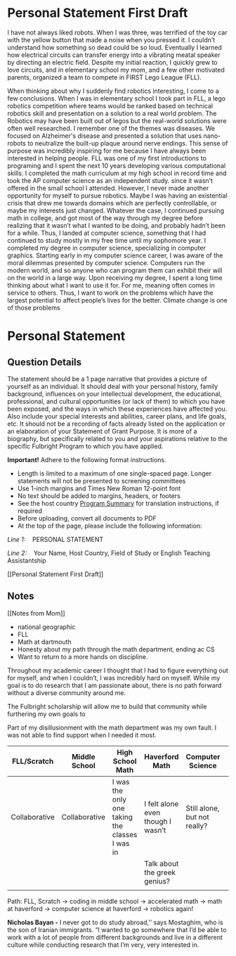 # Personal Statement First Draft

I have not always liked robots. When I was three, was terrified of the toy car with the yellow button that made a noise when you pressed it. I couldn’t understand how something so dead could be so loud. Eventually I learned how electrical circuits can transfer energy into a vibrating meatal speaker by directing an electric field. Despite my initial reaction, I quickly grew to love circuits, and in elementary school my mom, and a few other motivated parents, organized a team to compete in FIRST Lego League (FLL). 

When thinking about why I suddenly  find robotics interesting, I come to a few conclusions. When I was in elementary school I took part in FLL, a lego robotics competition where teams would be ranked based on technical robotics skill and presentation on a solution to a real world problem. The Robotics may have been built out of legos but the real-world solutions were often well researched. I remember one of the themes was diseases. We focused on Alzheimer's disease and presented a solution that uses nano-robots to neutralize the built-up plaque around nerve endings. This sense of purpose was incredibly inspiring for me because I have always been interested in helping people. FLL was one of my first introductions to programing and I spent the next 10 years developing various computational skills. I completed the math curriculum at my high school in record time and took the AP computer science as an independent study. since it wasn’t offered in the small school I attended. However, I never made another opportunity for myself to pursue robotics. Maybe I was having an existential crisis that drew me towards domains which are perfectly controllable, or maybe my interests just changed. Whatever the case, I continued pursuing math in college, and got most of the way through my degree before realizing that it wasn’t what I wanted to be doing, and probably hadn’t been for a while. Thus, I landed at computer science, something that I had continued to study mostly in my free time until my sophomore year. I completed my degree in computer science, specializing in computer graphics. Starting early in my computer science career, I was aware of the moral dilemmas presented by computer science. Computers run the modern world, and so anyone who can program them can exhibit their will on the world in a large way. Upon receiving my degree, I spent a long time thinking about what I want to use it for. For me, meaning often comes in service to others. Thus, I want to work on the problems which have the largest potential to affect people’s lives for the better. Climate change is one of those problems

# Personal Statement

## Question Details

The statement should be a 1 page narrative that provides a picture of yourself as an individual․ It should deal with your personal history, family background, influences on your intellectual development, the educational, professional, and cultural opportunities (or lack of them) to which you have been exposed, and the ways in which these experiences have affected you․ Also include your special interests and abilities, career plans, and life goals, etc․ It should not be a recording of facts already listed on the application or an elaboration of your Statement of Grant Purpose․ It is more of a biography, but specifically related to you and your aspirations relative to the specific Fulbright Program to which you have applied․

**Important!** Adhere to the following format instructions.

- Length is limited to a maximum of one single-spaced page․ Longer statements will not be presented to screening committees
- Use 1-inch margins and Times New Roman 12-point font
- No text should be added to margins, headers, or footers
- See the host country [Program Summary](https://us.fulbrightonline.org/countries/regions) for translation instructions, if required
- Before uploading, convert all documents to PDF
- At the top of the page, please include the following information:

*Line 1:*    PERSONAL STATEMENT

*Line 2:*    Your Name, Host Country, Field of Study or English Teaching Assistantship

[[Personal Statement First Draft]]

## Notes

[[Notes from Mom]]
- national geographic
- FLL
- Math at dartmouth
- Honesty about my path through the math department, ending ac CS
- Want to return to a more hands on discipline.

Throughout my academic career I thought that I had to figure everything out for myself, and when I couldn’t, I was incredibly hard on myself. While my goal is to do research that I am passionate about, there is no path forward without a diverse community around me.

The Fulbright scholarship will allow me to build that community while furthering my own goals to 

Part of my disillusionment with the math department was my own fault. I was not able to find support when I needed it most. 

| FLL/Scratch | Middle School | High School Math | Haverford Math | Computer Science |  |
| --- | --- | --- | --- | --- | --- |
| Collaborative | Collaborative | I was the only one taking the classes I was in | I felt alone even though I wasn’t  | Still alone, but not really? |  |
|  |  |  | Talk about the greek genius? |  |  |
|  |  |  |  |  |  |

Path: FLL, Scratch → coding in middle school → accelerated math → math at haverford → computer science at haverford → robotics again!

****Nicholas Bayan -**** I never got to do study abroad,’’ says Mostaghim, who is the son of Iranian immigrants. “I wanted to go somewhere that I’d be able to work with a lot of people from different backgrounds and live in a different culture while conducting research that I’m very, very interested in.